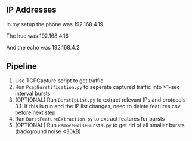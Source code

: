## IP Addresses

In my setup the phone was 192.168.4.19

The hue was 192.168.4.16

And the echo was 192.168.4.2

## Pipeline

1. Use TCPCapture script to get traffic
2. Run `PcapBurstification.py` to seperate captured traffic into >1-sec interval bursts
3. (OPTIONAL) Run `BurstIpList.py` to extract relevant IPs and protocols
3.1. If this is run and the IP list changes, need to delete features.csv before next step
4. Run `BurstFeatureExtraction.py` to extract features for bursts
5. (OPTIONAL) Run `RemoveNoiseBursts.py` to get rid of all smaller bursts (background noise <30kB)